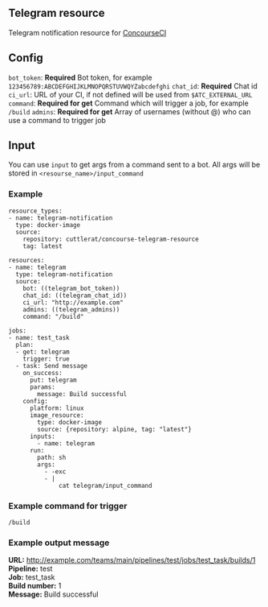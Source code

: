 ## Telegram resource
Telegram notification resource for [ConcourseCI](https://github.com/concourse/concourse)

## Config
`bot_token`: **Required** Bot token, for example `123456789:ABCDEFGHIJKLMNOPQRSTUVWQYZabcdefghi`
`chat_id`: **Required** Chat id
`ci_url`: URL of your CI, if not defined will be used from `$ATC_EXTERNAL_URL`
`command`: **Required for get** Command which will trigger a job, for example `/build`
`admins`: **Required for get** Array of usernames (without @) who can use a command to trigger job

## Input
You can use `input` to get args from a command sent to a bot.
All args will be stored in `<resourse_name>/input_command`

### Example
```
resource_types:
- name: telegram-notification
  type: docker-image
  source:
    repository: cuttlerat/concourse-telegram-resource
    tag: latest

resources:
- name: telegram
  type: telegram-notification
  source:
    bot: ((telegram_bot_token))
    chat_id: ((telegram_chat_id))
    ci_url: "http://example.com"
    admins: ((telegram_admins))
    command: "/build"

jobs:
- name: test_task
  plan:
  - get: telegram
    trigger: true
  - task: Send message
    on_success:
      put: telegram
      params:
        message: Build successful
    config:
      platform: linux
      image_resource:
        type: docker-image
        source: {repository: alpine, tag: "latest"}
      inputs:
        - name: telegram
      run:
        path: sh
        args:
          - -exc
          - |
              cat telegram/input_command
```

### Example command for trigger
`/build`

### Example output message
**URL:** http://example.com/teams/main/pipelines/test/jobs/test_task/builds/1  
**Pipeline:** test  
**Job:** test_task  
**Build number:** 1  
**Message:** Build successful  
